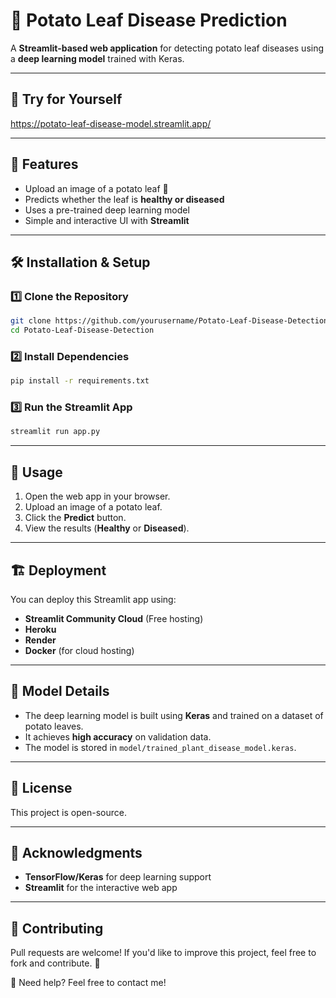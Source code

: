 # 🍂 Potato Leaf Disease Prediction

A **Streamlit-based web application** for detecting potato leaf diseases using a **deep learning model** trained with Keras.

---

## 🌟 Try for Yourself
https://potato-leaf-disease-model.streamlit.app/

---

## 🚀 Features
- Upload an image of a potato leaf 🍃
- Predicts whether the leaf is **healthy or diseased**
- Uses a pre-trained deep learning model
- Simple and interactive UI with **Streamlit**

---

## 🛠️ Installation & Setup

### 1️⃣ Clone the Repository
```sh
git clone https://github.com/yourusername/Potato-Leaf-Disease-Detection.git
cd Potato-Leaf-Disease-Detection
```

### 2️⃣ Install Dependencies
```sh
pip install -r requirements.txt
```

### 3️⃣ Run the Streamlit App
```sh
streamlit run app.py
```

---

## 📸 Usage
1. Open the web app in your browser.
2. Upload an image of a potato leaf.
3. Click the **Predict** button.
4. View the results (**Healthy** or **Diseased**).

---

## 🏗️ Deployment
You can deploy this Streamlit app using:
- **Streamlit Community Cloud** (Free hosting)
- **Heroku**
- **Render**
- **Docker** (for cloud hosting)

---

## 🤖 Model Details
- The deep learning model is built using **Keras** and trained on a dataset of potato leaves.
- It achieves **high accuracy** on validation data.
- The model is stored in `model/trained_plant_disease_model.keras`.

---

## 📝 License
This project is open-source.

---

## 🌟 Acknowledgments
- **TensorFlow/Keras** for deep learning support
- **Streamlit** for the interactive web app

---

## 🤝 Contributing
Pull requests are welcome! If you'd like to improve this project, feel free to fork and contribute. 🎯

📩 Need help? Feel free to contact me!
